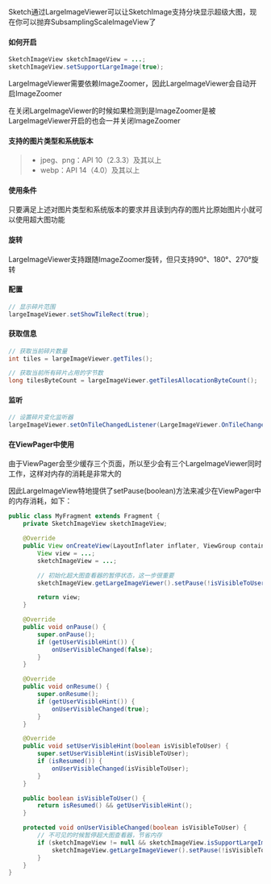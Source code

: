 Sketch通过LargeImageViewer可以让SketchImage支持分块显示超级大图，现在你可以抛弃SubsamplingScaleImageView了

#### 如何开启

```java
SketchImageView sketchImageView = ...;
sketchImageView.setSupportLargeImage(true);
```

LargeImageViewer需要依赖ImageZoomer，因此LargeImageViewer会自动开启ImageZoomer

在关闭LargeImageViewer的时候如果检测到是ImageZoomer是被LargeImageViewer开启的也会一并关闭ImageZoomer

#### 支持的图片类型和系统版本
>* jpeg、png：API 10（2.3.3）及其以上
>* webp：API 14（4.0）及其以上

#### 使用条件

只要满足上述对图片类型和系统版本的要求并且读到内存的图片比原始图片小就可以使用超大图功能

#### 旋转

LargeImageViewer支持跟随ImageZoomer旋转，但只支持90°、180°、270°旋转

#### 配置

```java
// 显示碎片范围
largeImageViewer.setShowTileRect(true);
```

#### 获取信息

```java
// 获取当前碎片数量
int tiles = largeImageViewer.getTiles();

// 获取当前所有碎片占用的字节数
long tilesByteCount = largeImageViewer.getTilesAllocationByteCount();
```

#### 监听

```java
// 设置碎片变化监听器
largeImageViewer.setOnTileChangedListener(LargeImageViewer.OnTileChangedListener)
```

#### 在ViewPager中使用
由于ViewPager会至少缓存三个页面，所以至少会有三个LargeImageViewer同时工作，这样对内存的消耗是非常大的

因此LargeImageView特地提供了setPause(boolean)方法来减少在ViewPager中的内存消耗，如下：

```java
public class MyFragment extends Fragment {
    private SketchImageView sketchImageView;

    @Override
    public View onCreateView(LayoutInflater inflater, ViewGroup container, Bundle savedInstanceState) {
        View view = ...;
        sketchImageView = ...;

        // 初始化超大图查看器的暂停状态，这一步很重要
        sketchImageView.getLargeImageViewer().setPause(!isVisibleToUser());

        return view;
    }

    @Override
    public void onPause() {
        super.onPause();
        if (getUserVisibleHint()) {
            onUserVisibleChanged(false);
        }
    }

    @Override
    public void onResume() {
        super.onResume();
        if (getUserVisibleHint()) {
            onUserVisibleChanged(true);
        }
    }

    @Override
    public void setUserVisibleHint(boolean isVisibleToUser) {
        super.setUserVisibleHint(isVisibleToUser);
        if (isResumed()) {
            onUserVisibleChanged(isVisibleToUser);
        }
    }

    public boolean isVisibleToUser() {
        return isResumed() && getUserVisibleHint();
    }

    protected void onUserVisibleChanged(boolean isVisibleToUser) {
        // 不可见的时候暂停超大图查看器，节省内存
        if (sketchImageView != null && sketchImageView.isSupportLargeImage()) {
            sketchImageView.getLargeImageViewer().setPause(!isVisibleToUser);
        }
    }
}
```
